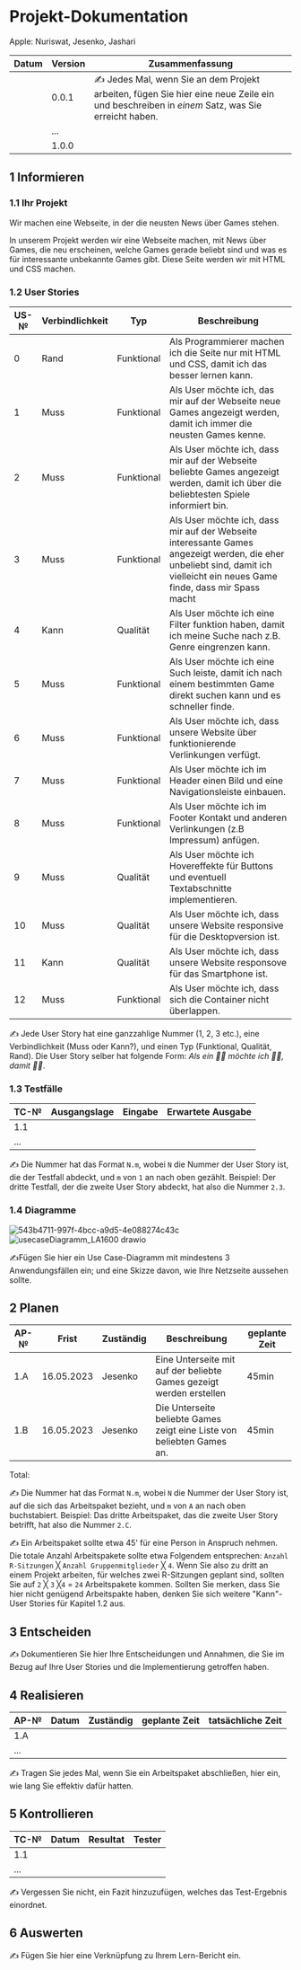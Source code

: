 
# Projekt-Dokumentation



Apple: Nuriswat, Jesenko, Jashari

| Datum | Version | Zusammenfassung                                              |
| ----- | ------- | ------------------------------------------------------------ |
|       | 0.0.1   | ✍️ Jedes Mal, wenn Sie an dem Projekt arbeiten, fügen Sie hier eine neue Zeile ein und beschreiben in *einem* Satz, was Sie erreicht haben. |
|       | ...     |                                                              |
|       | 1.0.0   |                                                              |

## 1 Informieren

### 1.1 Ihr Projekt

Wir machen eine Webseite, in der die neusten News über Games stehen.

In unserem Projekt werden wir eine Webseite machen, mit News über Games, die neu erscheinen, welche Games gerade beliebt sind und was es für interessante unbekannte Games gibt. Diese Seite werden wir mit HTML und CSS machen.

### 1.2 User Stories

| US-№ | Verbindlichkeit | Typ  | Beschreibung                       |
| ---- | --------------- | ---- | ---------------------------------- |
| 0    |Rand             |Funktional| Als Programmierer machen ich die Seite nur mit HTML und CSS, damit ich das besser lernen kann.|
| 1    |Muss             |Funktional|Als User möchte ich, das mir auf der Webseite neue Games angezeigt werden, damit ich immer die neusten Games kenne.|
| 2    |Muss             |Funktional|Als User möchte ich, dass mir auf der Webseite beliebte Games angezeigt werden, damit ich über die beliebtesten Spiele informiert bin.|
| 3    |Muss             |Funktional|Als User möchte ich, dass mir auf der Webseite interessante Games angezeigt werden, die eher unbeliebt sind, damit ich vielleicht ein neues Game finde, dass mir Spass macht|
| 4    |Kann             |Qualität|Als User möchte ich eine Filter funktion haben, damit ich meine Suche nach z.B. Genre eingrenzen kann.|
| 5    |Muss             |Funktional|Als User möchte ich eine Such leiste, damit ich nach einem bestimmten Game direkt suchen kann und es schneller finde.|
| 6    |Muss             |Funktional|Als User möchte ich, dass unsere Website über funktionierende Verlinkungen verfügt.||
| 7    |Muss             |Funktional|Als User möchte ich im Header einen Bild und eine Navigationsleiste einbauen.|
| 8    |Muss             |Funktional|Als User möchte ich im Footer Kontakt und anderen Verlinkungen (z.B Impressum) anfügen.|
| 9    |Muss             |Qualität|Als User möchte ich Hovereffekte für Buttons und eventuell Textabschnitte implementieren.|
| 10   |Muss             |Qualität|Als User möchte ich, dass unsere Website responsive für die Desktopversion ist.|
| 11   |Kann             |Qualität|Als User möchte ich, dass unsere Website responsove für das Smartphone ist.|
| 12   |Muss             |Funktional|Als User möchte ich, dass sich die Container nicht überlappen.|


✍️ Jede User Story hat eine ganzzahlige Nummer (1, 2, 3 etc.), eine Verbindlichkeit (Muss oder Kann?), und einen Typ (Funktional, Qualität, Rand). Die User Story selber hat folgende Form: *Als ein 🤷‍♂️ möchte ich 🤷‍♂️, damit 🤷‍♂️*.

### 1.3 Testfälle

| TC-№ | Ausgangslage | Eingabe | Erwartete Ausgabe |
| ---- | ------------ | ------- | ----------------- |
| 1.1  |              |         |                   |
| ...  |              |         |                   |

✍️ Die Nummer hat das Format `N.m`, wobei `N` die Nummer der User Story ist, die der Testfall abdeckt, und `m` von `1` an nach oben gezählt. Beispiel: Der dritte Testfall, der die zweite User Story abdeckt, hat also die Nummer `2.3`.

### 1.4 Diagramme
![543b4711-997f-4bcc-a9d5-4e088274c43c](https://user-images.githubusercontent.com/110892250/237024444-c7267a5b-140e-4ab0-b502-b86de9b3f6e5.jpg)
![usecaseDiagramm_LA1600 drawio](https://user-images.githubusercontent.com/110892637/237026835-1fbec158-235a-4edd-a142-d45273f59935.png)

✍️Fügen Sie hier ein Use Case-Diagramm mit mindestens 3 Anwendungsfällen ein; und eine Skizze davon, wie Ihre Netzseite aussehen sollte.

## 2 Planen

| AP-№ | Frist | Zuständig | Beschreibung | geplante Zeit |
| ---- | ----- | --------- | ------------ | ------------- |
| 1.A  |16.05.2023|Jesenko|Eine Unterseite mit auf der beliebte Games gezeigt werden erstellen|45min|
| 1.B  |16.05.2023|Jesenko|Die Unterseite beliebte Games zeigt eine Liste von beliebten Games an.|45min|

Total: 

✍️ Die Nummer hat das Format `N.m`, wobei `N` die Nummer der User Story ist, auf die sich das Arbeitspaket bezieht, und `m` von `A` an nach oben buchstabiert. Beispiel: Das dritte Arbeitspaket, das die zweite User Story betrifft, hat also die Nummer `2.C`.

✍️ Ein Arbeitspaket sollte etwa 45' für eine Person in Anspruch nehmen. Die totale Anzahl Arbeitspakete sollte etwa Folgendem entsprechen: `Anzahl R-Sitzungen` ╳ `Anzahl Gruppenmitglieder` ╳ `4`. Wenn Sie also zu dritt an einem Projekt arbeiten, für welches zwei R-Sitzungen geplant sind, sollten Sie auf `2` ╳ `3` ╳`4` = `24` Arbeitspakete kommen. Sollten Sie merken, dass Sie hier nicht genügend Arbeitspakte haben, denken Sie sich weitere "Kann"-User Stories für Kapitel 1.2 aus.

## 3 Entscheiden

✍️ Dokumentieren Sie hier Ihre Entscheidungen und Annahmen, die Sie im Bezug auf Ihre User Stories und die Implementierung getroffen haben.

## 4 Realisieren

| AP-№ | Datum | Zuständig | geplante Zeit | tatsächliche Zeit |
| ---- | ----- | --------- | ------------- | ----------------- |
| 1.A  |       |           |               |                   |
| ...  |       |           |               |                   |

✍️ Tragen Sie jedes Mal, wenn Sie ein Arbeitspaket abschließen, hier ein, wie lang Sie effektiv dafür hatten.

## 5 Kontrollieren

| TC-№ | Datum | Resultat | Tester |
| ---- | ----- | -------- | ------ |
| 1.1  |       |          |        |
| ...  |       |          |        |

✍️ Vergessen Sie nicht, ein Fazit hinzuzufügen, welches das Test-Ergebnis einordnet.

## 6 Auswerten

✍️ Fügen Sie hier eine Verknüpfung zu Ihrem Lern-Bericht ein.

